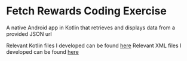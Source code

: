 # Fetch Rewards Coding Exercise
 A native Android app in Kotlin that retrieves and displays data from a provided JSON url
 
 Relevant Kotlin files I developed can be found [here](https://github.com/jacobg826/Fetch-Rewards-Coding-Exercise/tree/main/app/src/main/java/com/example/fetchrewardstest)
 Relevant XML files I developed can be found [here](https://github.com/jacobg826/Fetch-Rewards-Coding-Exercise/tree/main/app/src/main/res/layout)
